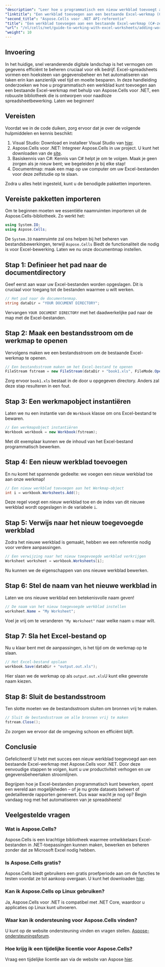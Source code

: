 ```yaml
---
"description": "Leer hoe u programmatisch een nieuw werkblad toevoegt aan een bestaande Excel-werkmap met Aspose.Cells voor .NET. Deze stapsgewijze handleiding behandelt het opslaan van de gewijzigde werkmap, wat het voor ontwikkelaars gemakkelijker maakt."
"linktitle": "Een werkblad toevoegen aan een bestaande Excel-werkmap (C#-zelfstudie)"
"second_title": "Aspose.Cells voor .NET API-referentie"
"title": "Een werkblad toevoegen aan een bestaande Excel-werkmap (C#-zelfstudie)"
"url": "/nl/cells/net/guide-to-working-with-excel-worksheets/adding-worksheet-to-existing-excel-workbook-csharp-tutorial/"
"weight": 10
---
```


## Invoering

In het huidige, snel veranderende digitale landschap is het vermogen om gegevens efficiënt te beheren cruciaal voor elk bedrijf. Excel-spreadsheets vormen een hoeksteen van gegevensbeheer en het automatiseren van taken erin kan aanzienlijk veel tijd en moeite besparen. In deze handleiding onderzoeken we hoe u programmatisch een werkblad kunt toevoegen aan een bestaande Excel-werkmap met behulp van Aspose.Cells voor .NET, een robuuste bibliotheek die is ontworpen voor naadloze spreadsheetbewerking. Laten we beginnen!

## Vereisten

Voordat we in de code duiken, zorg ervoor dat je over de volgende hulpmiddelen en kennis beschikt:

1. Visual Studio: Download en installeer Visual Studio van [hier](https://visualstudio.microsoft.com/vs/).
2. Aspose.Cells voor .NET: Integreer Aspose.Cells in uw project. U kunt het downloaden van de [site](https://releases.aspose.com/cells/net/).
3. Basiskennis van C#: Kennis van C# helpt je om te volgen. Maak je geen zorgen als je nieuw bent; we begeleiden je bij elke stap!
4. Documentmap: maak een map op uw computer om uw Excel-bestanden voor deze zelfstudie op te slaan.

Zodra u alles hebt ingesteld, kunt u de benodigde pakketten importeren.

## Vereiste pakketten importeren

Om te beginnen moeten we essentiële naamruimten importeren uit de Aspose.Cells-bibliotheek. Zo werkt het:

```csharp
using System.IO;
using Aspose.Cells;
```

De `System.IO` naamruimte zal ons helpen bij het beheren van bestandsbewerkingen, terwijl `Aspose.Cells` Biedt de functionaliteit die nodig is voor Excel-bewerking. Laten we nu onze documentmap instellen.

## Stap 1: Definieer het pad naar de documentdirectory

Geef eerst aan waar uw Excel-bestanden worden opgeslagen. Dit is cruciaal voor toegang tot de bestanden waarmee u wilt werken.

```csharp
// Het pad naar de documentenmap.
string dataDir = "YOUR DOCUMENT DIRECTORY";
```

Vervangen `YOUR DOCUMENT DIRECTORY` met het daadwerkelijke pad naar de map met de Excel-bestanden.

## Stap 2: Maak een bestandsstroom om de werkmap te openen

Vervolgens maken we een bestandsstroom om de bestaande Excel-werkmap te openen.

```csharp
// Een bestandsstroom maken om het Excel-bestand te openen
FileStream fstream = new FileStream(dataDir + "book1.xls", FileMode.Open);
```

Zorg ervoor `book1.xls` bestaat in de door u opgegeven directory. Anders zal deze stap resulteren in een fout.

## Stap 3: Een werkmapobject instantiëren

Laten we nu een instantie van de `Workbook` klasse om ons Excel-bestand te bewaren.

```csharp
// Een werkmapobject instantiëren
Workbook workbook = new Workbook(fstream);
```

Met dit exemplaar kunnen we de inhoud van het Excel-bestand programmatisch bewerken.

## Stap 4: Een nieuw werkblad toevoegen

En nu komt het spannende gedeelte: we voegen een nieuw werkblad toe aan onze werkmap!

```csharp
// Een nieuw werkblad toevoegen aan het Werkmap-object
int i = workbook.Worksheets.Add();
```

Deze regel voegt een nieuw werkblad toe en de index van dit nieuwe werkblad wordt opgeslagen in de variabele `i`.

## Stap 5: Verwijs naar het nieuw toegevoegde werkblad

Zodra het nieuwe werkblad is gemaakt, hebben we een referentie nodig voor verdere aanpassingen.

```csharp
// Een verwijzing naar het nieuw toegevoegde werkblad verkrijgen
Worksheet worksheet = workbook.Worksheets[i];
```

Nu kunnen we de eigenschappen van ons nieuwe werkblad bewerken.

## Stap 6: Stel de naam van het nieuwe werkblad in

Laten we ons nieuwe werkblad een betekenisvolle naam geven!

```csharp
// De naam van het nieuw toegevoegde werkblad instellen
worksheet.Name = "My Worksheet";
```

Voel je vrij om te veranderen `"My Worksheet"` naar welke naam u maar wilt.

## Stap 7: Sla het Excel-bestand op

Nu u klaar bent met de aanpassingen, is het tijd om de werkmap op te slaan.

```csharp
// Het Excel-bestand opslaan
workbook.Save(dataDir + "output.out.xls");
```

Hier slaan we de werkmap op als `output.out.xls`U kunt elke gewenste naam kiezen.

## Stap 8: Sluit de bestandsstroom

Ten slotte moeten we de bestandsstroom sluiten om bronnen vrij te maken.

```csharp
// Sluit de bestandsstroom om alle bronnen vrij te maken
fstream.Close();
```

Zo zorgen we ervoor dat de omgeving schoon en efficiënt blijft.

## Conclusie

Gefeliciteerd! U hebt met succes een nieuw werkblad toegevoegd aan een bestaande Excel-werkmap met Aspose.Cells voor .NET. Door deze eenvoudige stappen te volgen, kunt u uw productiviteit verhogen en uw gegevensbeheertaken stroomlijnen. 

Begrijpen hoe je Excel-bestanden programmatisch kunt bewerken, opent een wereld aan mogelijkheden – of je nu grote datasets beheert of gedetailleerde rapporten genereert. Dus waar wacht je nog op? Begin vandaag nog met het automatiseren van je spreadsheets!

## Veelgestelde vragen

### Wat is Aspose.Cells?
Aspose.Cells is een krachtige bibliotheek waarmee ontwikkelaars Excel-bestanden in .NET-toepassingen kunnen maken, bewerken en beheren zonder dat ze Microsoft Excel nodig hebben.

### Is Aspose.Cells gratis?
Aspose.Cells biedt gebruikers een gratis proefperiode aan om de functies te testen voordat ze tot aankoop overgaan. U kunt het downloaden [hier](https://releases.aspose.com/cells/net/).

### Kan ik Aspose.Cells op Linux gebruiken?
Ja, Aspose.Cells voor .NET is compatibel met .NET Core, waardoor u applicaties op Linux kunt uitvoeren.

### Waar kan ik ondersteuning voor Aspose.Cells vinden?
U kunt op de website ondersteuning vinden en vragen stellen. [Aspose-ondersteuningsforum](https://forum.aspose.com/c/cells/9).

### Hoe krijg ik een tijdelijke licentie voor Aspose.Cells?
Vraag een tijdelijke licentie aan via de website van Aspose [hier](https://purchase.conholdate.com/temporary-license/).